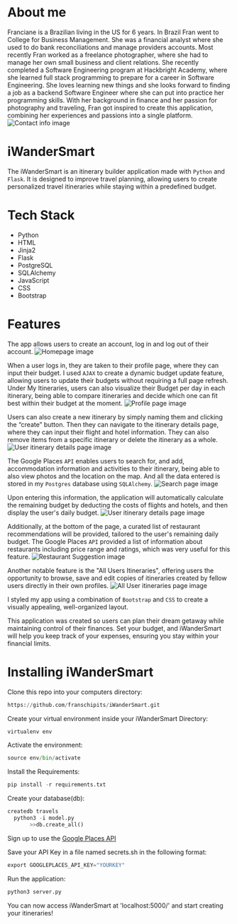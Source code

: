 # About me
Franciane is a Brazilian living in the US for 6 years. In Brazil Fran went to College for Business Management. She was a financial analyst where she used to do bank reconciliations and manage providers accounts. Most recently Fran worked as a freelance photographer, where she had to manage her own small business and client relations. She recently completed a Software Engineering program at Hackbright Academy, where she learned full stack programming to prepare for a career in Software Engineering. She loves learning new things and she looks forward to finding a job as a backend Software Engineer where she can put into practice her programming skills. With her background in finance and her passion for photography and traveling, Fran got inspired to create this application, combining her experiences and passions into a single platform. 
![Contact info image](/static/images/FrancianeSchipits.png)

# iWanderSmart
The iWanderSmart is an itinerary builder application made with `Python` and `Flask`. It is designed to improve travel planning, allowing users to create personalized travel itineraries while staying within a predefined budget.

# Tech Stack 
- Python
- HTML
- Jinja2
- Flask
- PostgreSQL
- SQLAlchemy
- JavaScript
- CSS
- Bootstrap

# Features
The app allows users to create an account, log in and log out of their account. 
![Homepage image](/static/images/gif-project-login.gif)

When a user logs in, they are taken to their profile page, where they can input their budget. I used `AJAX` to create a dynamic budget update feature, allowing users to update their budgets without requiring a full page refresh. Under My Itineraries, users can also visualize their Budget per day in each itinerary, being able to compare itineraries and decide which one can fit best within their budget at the moment.
![Profile page image](/static/images/gif-budget-update.gif)

Users can also create a new itinerary by simply naming them and clicking the “create” button. Then they can navigate to the itinerary details page, where they can input their flight and hotel information. They can also remove items from a specific itinerary or delete the itinerary as a whole.
![User itinerary details page image](/static/images/gif-create-itinerary.gif)

The Google Places `API` enables users to search for, and add, accommodation information and activities to their itinerary, being able to also view photos and the location on the map. And all the data entered is stored in my `Postgres` database using `SQLAlchemy`.
![Search page image](/static/images/gif-google-places-api.gif)

Upon entering this information, the application will automatically calculate the remaining budget by deducting the costs of flights and hotels, and then display the user's daily budget. 
![User itinerary details page image](/static/images/User-itinerary-details-page.png)

Additionally, at the bottom of the page, a curated list of restaurant recommendations will be provided, tailored to the user's remaining daily budget. The Google Places `API` provided a list of information about restaurants including price range and ratings, which was very useful for this feature.
![Restaurant Suggestion image](/static/images/gif-restaurant-suggestions.gif)

Another notable feature is the "All Users Itineraries", offering users the opportunity to browse, save and edit copies of itineraries created by fellow users directly in their own profiles.
![All User itineraries page image](/static/images/gif-all-users-itineraries.gif)

I styled my app using a combination of `Bootstrap` and `CSS` to create a visually appealing, well-organized layout.

This application was created so users can plan their dream getaway while maintaining control of their finances. Set your budget, and iWanderSmart will help you keep track of your expenses, ensuring you stay within your financial limits.

# Installing iWanderSmart
Clone this repo into your computers directory:
```python
https://github.com/franschipits/iWanderSmart.git
```

Create your virtual environment inside your iWanderSmart Directory:
```python
virtualenv env
```

Activate the environment:
```python
source env/bin/activate
```

Install the Requirements:
```python
pip install -r requirements.txt
```

Create your database(db):
```python
createdb travels
  python3 -i model.py
       >>db.create_all()
```

Sign up to use the [Google Places API](https://developers.google.com/maps/documentation/places/web-service/overview)

Save your API Key in a file named secrets.sh in the following format:
```python
export GOOGLEPLACES_API_KEY="YOURKEY"
```

Run the application:
```python
python3 server.py
```

You can now access iWanderSmart at 'localhost:5000/' and start creating your itineraries!


 